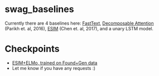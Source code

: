 # swag_baselines

Currently there are 4 baselines here: [FastText](https://fasttext.cc), [Decomposable Attention](https://arxiv.org/abs/1606.01933) (Parikh et. al, 2016), [ESIM](https://arxiv.org/abs/1609.06038) (Chen et. al, 2017), and a unary LSTM model.

# Checkpoints

* [ESIM+ELMo, trained on Found+Gen data](https://drive.google.com/file/d/1gWsWtn8qgmaSZ6a6NoSCWYDnx2zCAYKA/view?usp=sharing)
* Let me know if you have any requests :)